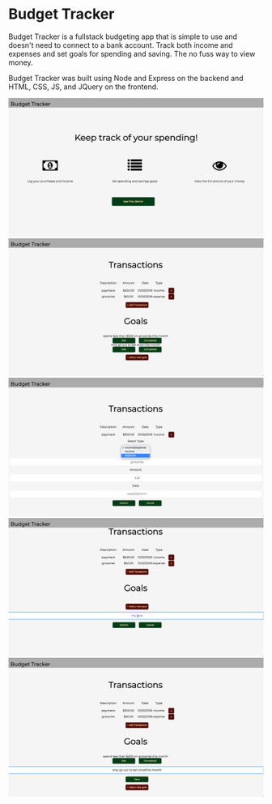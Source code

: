 # Budget Tracker

Budget Tracker is a fullstack budgeting app that is simple to use and doesn't need to connect to a bank account. Track both income and expenses and set goals for spending and saving. The no fuss way to view money.

Budget Tracker was built using Node and Express on the backend and HTML, CSS, JS, and JQuery on the frontend. 

![Landing Page](/budgetLandingPage.png?raw=true "Landing Page")
![Example Budget](/budgetExample.png?raw=true "Example Budget")
![Add Transaction](/budgetAddTrans.png?raw=true "Add Trans")
![Add Goal](/budgetAddGoal.png?raw=true "Add Goal")
![Update Goal](/budgetUpdateGoal.png?raw=true "Update Goal")
